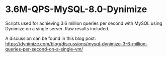 # 3.6M-QPS-MySQL-8.0-Dynimize
Scripts used for achieving 3.6 million queries per second with MySQL using Dynimize on a single server. Raw results included.

A discussion can be found in this blog post: https://dynimize.com/blog/discussions/mysql-dynimize-3-6-million-queries-per-second-on-a-single-vm/

